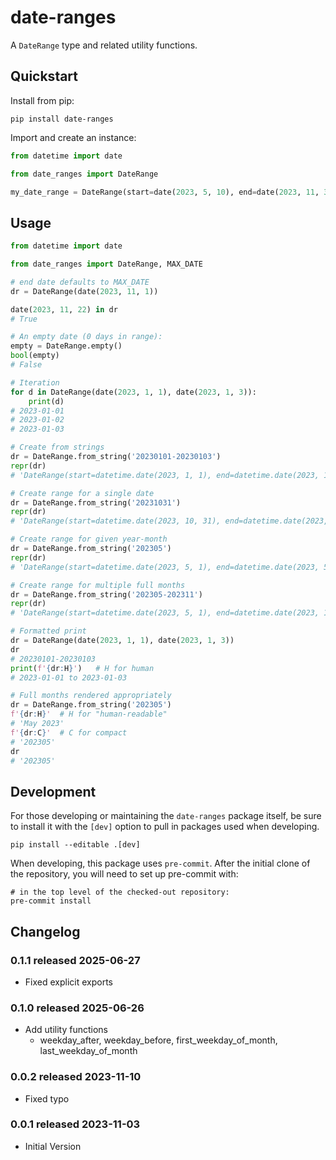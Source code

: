 # date-ranges

A `DateRange` type and related utility functions.

## Quickstart

Install from pip:

```shell
pip install date-ranges
```

Import and create an instance:
```python
from datetime import date

from date_ranges import DateRange

my_date_range = DateRange(start=date(2023, 5, 10), end=date(2023, 11, 3))
```

## Usage

```python
from datetime import date

from date_ranges import DateRange, MAX_DATE

# end date defaults to MAX_DATE
dr = DateRange(date(2023, 11, 1))

date(2023, 11, 22) in dr
# True

# An empty date (0 days in range):
empty = DateRange.empty()
bool(empty)
# False

# Iteration
for d in DateRange(date(2023, 1, 1), date(2023, 1, 3)):
    print(d)
# 2023-01-01
# 2023-01-02
# 2023-01-03

# Create from strings
dr = DateRange.from_string('20230101-20230103')
repr(dr)
# 'DateRange(start=datetime.date(2023, 1, 1), end=datetime.date(2023, 1, 3))'

# Create range for a single date
dr = DateRange.from_string('20231031')
repr(dr)
# 'DateRange(start=datetime.date(2023, 10, 31), end=datetime.date(2023, 10, 31))'

# Create range for given year-month
dr = DateRange.from_string('202305')
repr(dr)
# 'DateRange(start=datetime.date(2023, 5, 1), end=datetime.date(2023, 5, 31))'

# Create range for multiple full months
dr = DateRange.from_string('202305-202311')
repr(dr)
# 'DateRange(start=datetime.date(2023, 5, 1), end=datetime.date(2023, 11, 30))'

# Formatted print
dr = DateRange(date(2023, 1, 1), date(2023, 1, 3))
dr
# 20230101-20230103
print(f'{dr:H}')   # H for human
# 2023-01-01 to 2023-01-03

# Full months rendered appropriately
dr = DateRange.from_string('202305')
f'{dr:H}'  # H for "human-readable"
# 'May 2023'
f'{dr:C}'  # C for compact
# '202305'
dr
# '202305'
```


## Development

For those developing or maintaining the `date-ranges` package itself,
be sure to install it with the `[dev]` option to pull in packages
used when developing.

    pip install --editable .[dev]

When developing, this package uses `pre-commit`.  After the initial
clone of the repository, you will need to set up pre-commit with:

    # in the top level of the checked-out repository:
    pre-commit install

## Changelog

### 0.1.1 released 2025-06-27
* Fixed explicit exports

### 0.1.0 released 2025-06-26
* Add utility functions
  * weekday_after, weekday_before, first_weekday_of_month, last_weekday_of_month

### 0.0.2 released 2023-11-10
* Fixed typo

### 0.0.1 released 2023-11-03
* Initial Version
